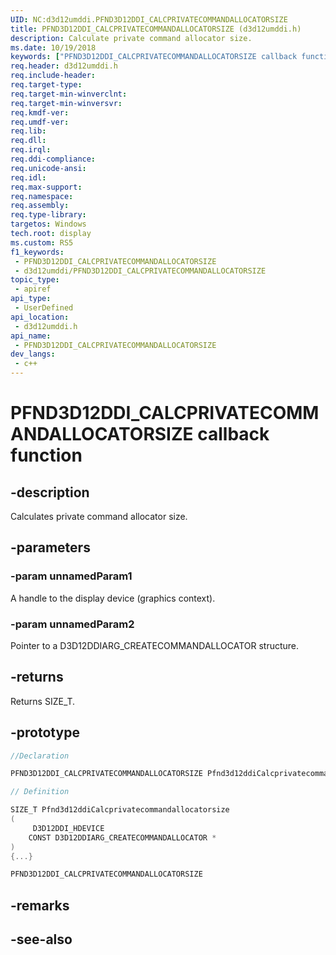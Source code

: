 ```yaml
---
UID: NC:d3d12umddi.PFND3D12DDI_CALCPRIVATECOMMANDALLOCATORSIZE
title: PFND3D12DDI_CALCPRIVATECOMMANDALLOCATORSIZE (d3d12umddi.h)
description: Calculate private command allocator size.
ms.date: 10/19/2018
keywords: ["PFND3D12DDI_CALCPRIVATECOMMANDALLOCATORSIZE callback function"]
req.header: d3d12umddi.h
req.include-header: 
req.target-type: 
req.target-min-winverclnt: 
req.target-min-winversvr: 
req.kmdf-ver: 
req.umdf-ver: 
req.lib: 
req.dll: 
req.irql: 
req.ddi-compliance: 
req.unicode-ansi: 
req.idl: 
req.max-support: 
req.namespace: 
req.assembly: 
req.type-library: 
targetos: Windows
tech.root: display
ms.custom: RS5
f1_keywords:
 - PFND3D12DDI_CALCPRIVATECOMMANDALLOCATORSIZE
 - d3d12umddi/PFND3D12DDI_CALCPRIVATECOMMANDALLOCATORSIZE
topic_type:
 - apiref
api_type:
 - UserDefined
api_location:
 - d3d12umddi.h
api_name:
 - PFND3D12DDI_CALCPRIVATECOMMANDALLOCATORSIZE
dev_langs:
 - c++
---
```


# PFND3D12DDI_CALCPRIVATECOMMANDALLOCATORSIZE callback function


## -description

Calculates private command allocator size.

## -parameters

### -param unnamedParam1

A handle to the display device (graphics context).

### -param unnamedParam2

Pointer to a D3D12DDIARG_CREATECOMMANDALLOCATOR structure.

## -returns

Returns SIZE_T.

## -prototype

```cpp
//Declaration

PFND3D12DDI_CALCPRIVATECOMMANDALLOCATORSIZE Pfnd3d12ddiCalcprivatecommandallocatorsize; 

// Definition

SIZE_T Pfnd3d12ddiCalcprivatecommandallocatorsize 
(
	 D3D12DDI_HDEVICE
	CONST D3D12DDIARG_CREATECOMMANDALLOCATOR *
)
{...}

PFND3D12DDI_CALCPRIVATECOMMANDALLOCATORSIZE 


```

## -remarks

## -see-also

